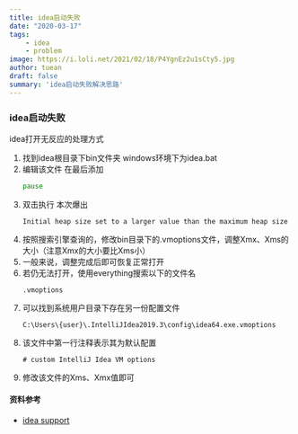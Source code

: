 ```yaml
---
title: idea启动失败
date: "2020-03-17"
tags:
    - idea
    - problem
image: https://i.loli.net/2021/02/18/P4YgnEz2u1sCty5.jpg
author: tuean
draft: false
summary: 'idea启动失败解决思路'
---
```



### idea启动失败

idea打开无反应的处理方式

1. 找到idea根目录下bin文件夹 windows环境下为idea.bat 
2. 编辑该文件 在最后添加
    ```cmd
    pause
    ```
3. 双击执行 本次爆出
    ```text
    Initial heap size set to a larger value than the maximum heap size
    ```
4. 按照搜索引擎查询的，修改bin目录下的.vmoptions文件，调整Xmx、Xms的大小（注意Xmx的大小要比Xms小）
5. 一般来说，调整完成后即可恢复正常打开
6. 若仍无法打开，使用everything搜索以下的文件名
    ```text
    .vmoptions
    ```
7. 可以找到系统用户目录下存在另一份配置文件
    ```text
    C:\Users\{user}\.IntelliJIdea2019.3\config\idea64.exe.vmoptions
    ```
8. 该文件中第一行注释表示其为默认配置
    ```text
    # custom IntelliJ Idea VM options
    ```
9. 修改该文件的Xms、Xmx值即可

#### 资料参考
- [idea support](https://intellij-support.jetbrains.com/hc/en-us/community/posts/360004331580-Afte-2019-2-update-IntelliJ-fails-to-start-in-Windows?flash_digest=9c94f709c65b9fe387a6fd154209a564d7a00f11)